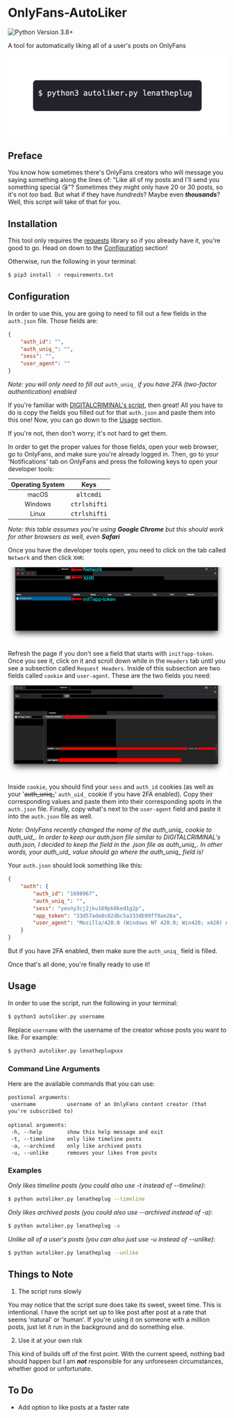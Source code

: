 # OnlyFans-AutoLiker
![Python Version 3.8+](https://img.shields.io/badge/python-3.8-%2338AFF0)

A tool for automatically liking all of a user's posts on OnlyFans

<img src="https://raw.githubusercontent.com/Amenly/OnlyFans-AutoLiker/main/images/autoliker.gif">

## Preface
You know how sometimes there's OnlyFans creators who will message you saying something along the lines of: "Like all of my posts and I'll send you something special 😘"? Sometimes they might only have 20 or 30 posts, so it's not *too* bad. But what if they have *hundreds*? Maybe even ***thousands***? Well, this script will take of that for you.
 
## Installation
This tool only requires the [requests](https://github.com/psf/requests) library so if you already have it, you're good to go. Head on down to the [Configuration](#configuration) section!
 
Otherwise, run the following in your terminal:
```sh
$ pip3 install -r requirements.txt
```
 
## Configuration
In order to use this, you are going to need to fill out a few fields in the `auth.json` file. Those fields are:

```json
{
    "auth_id": "",
    "auth_uniq_": "",
    "sess": "",
    "user_agent": ""
}
```
*Note: you will only need to fill out* `auth_uniq_` *if you have 2FA (two-factor authentication) enabled*

If you're familiar with [DIGITALCRIMINAL's script](https://github.com/DIGITALCRIMINAL/OnlyFans), then great! All you have to do is copy the fields you filled out for that `auth.json` and paste them into this one! Now, you can go down to the [Usage](#usage) section.

If you're not, then don't worry; it's not hard to get them.

In order to get the proper values for those fields, open your web browser, go to OnlyFans, and make sure you're already logged in. Then, go to your 'Notifications' tab on OnlyFans and press the following keys to open your developer tools:

| Operating System | Keys |
| :----------------: | :----: |
| macOS | <kbd>alt</kbd><kbd>cmd</kbd><kbd>i</kbd> |
| Windows | <kbd>ctrl</kbd><kbd>shift</kbd><kbd>i</kbd> |
| Linux | <kbd>ctrl</kbd><kbd>shift</kbd><kbd>i</kbd> |

*Note: this table assumes you're using **Google Chrome** but this should work for other browsers as well, even **Safari***

Once you have the developer tools open, you need to click on the tab called `Network` and then click `XHR`:

<img src="https://raw.githubusercontent.com/Amenly/OnlyFans-AutoLiker/main/images/network-xhr-init.png">

Refresh the page if you don't see a field that starts with `init?app-token`. Once you see it, click on it and scroll down while in the `Headers` tab until you see a subsection called `Request Headers`. Inside of this subsection are two fields called `cookie` and `user-agent`. These are the two fields you need:

<img src="https://raw.githubusercontent.com/Amenly/OnlyFans-AutoLiker/main/images/cookie-user_agent.png">

Inside `cookie`, you should find your `sess` and `auth_id` cookies (as well as your '~~auth_uniq_~~' `auth_uid_` cookie if you have 2FA enabled). Copy their corresponding values and paste them into their corresponding spots in the `auth.json` file. Finally, copy what's next to the `user-agent` field and paste it into the `auth.json` file as well.

*Note: OnlyFans recently changed the name of the auth_uniq_ cookie to auth_uid_. In order to keep our auth.json file similar to DIGITALCRIMINAL's auth.json, I decided to keep the field in the .json file as auth_uniq_. In other words, your auth_uid_ value should go where the auth_uniq_ field is!*

Your `auth.json` should look something like this:

```json
{
    "auth": {
        "auth_id": "1698967",
        "auth_uniq_": "",
        "sess": "yesny3cj2jku169pk0ked1g2p",
        "app_token": "33d57ade8c02dbc5a333db99ff9ae26a",
        "user_agent": "Mozilla/420.0 (Windows NT 420.0; Win420; x420) AppleWebKit/420.420 (KHTML, like Gecko) Chrome/420.420.420.420 Safari/420.420"
    }
}
```

But if you have 2FA enabled, then make sure the `auth_uniq_` field is filled.

Once that's all done, you're finally ready to use it!

## Usage
In order to use the script, run the following in your terminal:

```sh
$ python3 autoliker.py username
```

Replace `username` with the username of the creator whose posts you want to like. For example:

```sh
$ python3 autoliker.py lenatheplugxxx
```

### Command Line Arguments

Here are the available commands that you can use:

```
postional arguments:
 username          username of an OnlyFans content creator (that you're subscribed to)
 
optional arguments:
 -h, --help        show this help message and exit
 -t, --timeline    only like timeline posts
 -a, --archived    only like archived posts
 -u, --unlike      removes your likes from posts
```

### Examples

*Only likes timeline posts (you could also use -t instead of --timeline)*:
```sh
$ python autoliker.py lenatheplug --timeline
```

*Only likes archived posts (you could also use --archived instead of -a)*:
```sh
$ python autoliker.py lenatheplug -a
```

*Unlike all of a user's posts (you can also just use -u instead of --unlike)*:
```sh
$ python autoliker.py lenatheplug --unlike
```

## Things to Note
1. The script runs slowly

You may notice that the script sure does take its sweet, sweet time. This is intentional. I have the script set up to like post after post at a rate that seems 'natural' or 'human'. If you're using it on someone with a million posts, just let it run in the background and do something else.

2. Use it at your own risk

This kind of builds off of the first point. With the current speed, nothing bad should happen but I am ***not*** responsible for any unforeseen circumstances, whether good or unfortunate.

## To Do

* Add option to like posts at a faster rate
